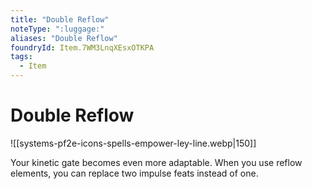 ```yaml
---
title: "Double Reflow"
noteType: ":luggage:"
aliases: "Double Reflow"
foundryId: Item.7WM3LnqXEsxOTKPA
tags:
  - Item
---
```


# Double Reflow
![[systems-pf2e-icons-spells-empower-ley-line.webp|150]]

Your kinetic gate becomes even more adaptable. When you use reflow elements, you can replace two impulse feats instead of one.
